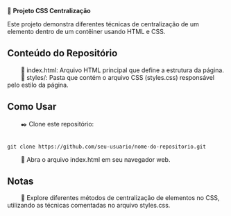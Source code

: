 🔳 <strong>Projeto CSS Centralização</strong>

Este projeto demonstra diferentes técnicas de centralização de um elemento dentro de um contêiner usando HTML e CSS.

<h2>Conteúdo do Repositório</h2>
&nbsp; &nbsp; &nbsp; &nbsp; 📑 index.html: Arquivo HTML principal que define a estrutura da página. <br>
&nbsp; &nbsp; &nbsp; &nbsp; 📁 styles/: Pasta que contém o arquivo CSS (styles.css) responsável pelo estilo da página. <br>

<h2>Como Usar</h2>
&nbsp; &nbsp; &nbsp; &nbsp; ✒️ Clone este repositório: <br> <br>

```
git clone https://github.com/seu-usuario/nome-do-repositorio.git
```

&nbsp; &nbsp; &nbsp; &nbsp; 📁 Abra o arquivo index.html em seu navegador web. <br>

<h2>Notas</h2>
&nbsp; &nbsp; &nbsp; &nbsp; 📌 Explore diferentes métodos de centralização de elementos no CSS, utilizando as técnicas comentadas no arquivo styles.css.
